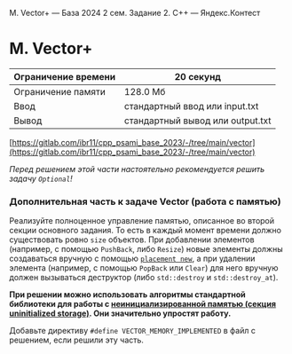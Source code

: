M. Vector+ — База 2024 2 сем. Задание 2. C++ — Яндекс.Контест

# M. Vector+

| Ограничение времени | 20 секунд |
| --- | --- |
| Ограничение памяти | 128.0 Мб |
| Ввод | стандартный ввод или input.txt |
| Вывод | стандартный вывод или output.txt |

[https://gitlab.com/ibr11/cpp_psami_base_2023/-/tree/main/vector](https://gitlab.com/ibr11/cpp_psami_base_2023/-/tree/main/vector)

*Перед решением этой части настоятельно рекомендуется решить задачу `Optional`!*

### Дополнительная часть к задаче Vector (работа с памятью)

Реализуйте полноценное управление памятью, описанное во второй секции основного задания. То есть в каждый момент времени должно
существовать ровно `size` объектов. При добавлении элементов (например, с помощью `PushBack`, либо `Resize`) новые
элементы должны создаваться вручную с помощью
[`placement new`](<https://ru.wikipedia.org/wiki/New_(C%2B%2B)#Placement_new>), а при удалении элемента (например, с
помощью `PopBack` или `Clear`) для него вручную должен вызываться деструктор (либо `std::destroy` и `std::destroy_at`).

**При решении можно использовать алгоритмы стандартной библиотеки для работы с
[неинициализированной памятью (секция uninitialized storage)](https://en.cppreference.com/w/cpp/header/memory). Они
значительно упростят работу.**

Добавьте директиву `#define VECTOR_MEMORY_IMPLEMENTED` в файл с решением, если решили эту часть.
